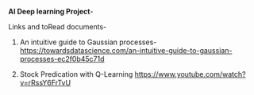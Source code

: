 **AI Deep learning Project**-

Links and toRead documents- 
1) An intuitive guide to Gaussian processes-
 https://towardsdatascience.com/an-intuitive-guide-to-gaussian-processes-ec2f0b45c71d

 2) Stock Predication with Q-Learning
 https://www.youtube.com/watch?v=rRssY6FrTvU
